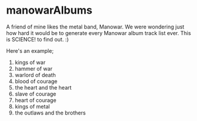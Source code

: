 manowarAlbums
=============

A friend of mine likes the metal band, Manowar. We were wondering just how hard it would be to generate every Manowar album track list ever. This is SCIENCE! to find out. :)

Here's an example;

1. kings of war
2. hammer of war
3. warlord of death
4. blood of courage
5. the heart and the heart
6. slave of courage
7. heart of courage
8. kings of metal
9. the outlaws and the brothers